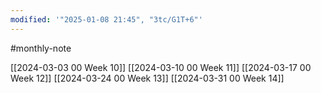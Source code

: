 ```yaml
---
modified: '"2025-01-08 21:45", "3tc/G1T+6"'
---
```

#monthly-note 

[[2024-03-03 00 Week 10]]
[[2024-03-10 00 Week 11]]
[[2024-03-17 00 Week 12]]
[[2024-03-24 00 Week 13]]
[[2024-03-31 00 Week 14]]



